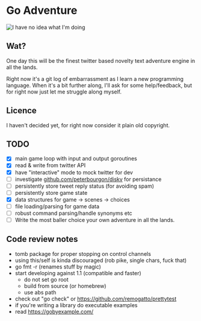# Go Adventure

![I have no idea what I'm doing](http://media.tumblr.com/tumblr_me0qrvGwDP1r3z80e.jpg)

## Wat?

One day this will be the finest twitter based novelty text adventure engine in all the lands.

Right now it's a git log of embarrassment as I learn a new programming language. When it's a bit further along, I'll ask for some help/feedback, but for right now just let me struggle along myself.

## Licence

I haven't decided yet, for right now consider it plain old copyright.

## TODO

  - [x] main game loop with input and output goroutines
  - [x] read & write from twitter API
  - [x] have "interactive" mode to mock twitter for dev
  - [ ] investigate [github.com/peterbourgon/diskv](https://github.com/peterbourgon/diskv) for persistance
  - [ ] persistently store tweet reply status (for avoiding spam)
  - [ ] persistently store game state
  - [x] data structures for game -> scenes -> choices
  - [ ] file loading/parsing for game data
  - [ ] robust command parsing/handle synonyms etc
  - [ ] Write the most baller choice your own adventure in all the lands.

## Code review notes

  * tomb package for proper stopping on control channels
  * using this/self is kinda discouraged (rob pike, single chars, fuck that)
  * go fmt -r (renames stuff by magic)
  * start developing against 1.1 (compatible and faster)
    - do not set go root
    - build from source (or homebrew)
    - use abs path
  * check out "go check" or https://github.com/remogatto/prettytest
  * if you're writing a library do executable examples
  * read https://gobyexample.com/
